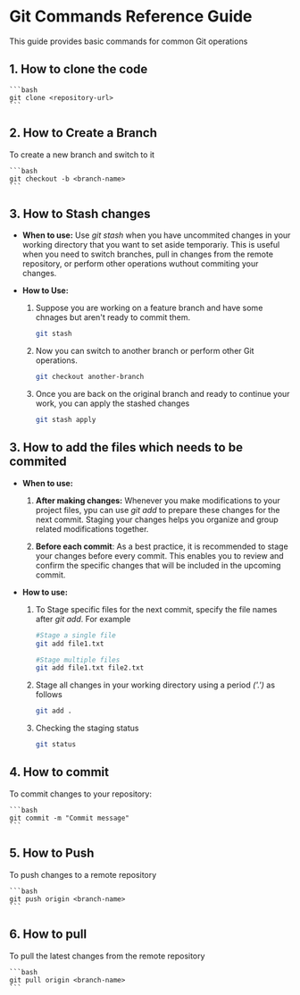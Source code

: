 # Git Commands Reference Guide

This guide provides basic commands for common Git operations

## 1. How to clone the code
    ```bash
    git clone <repository-url>
    ```

## 2. How to Create a Branch

To create a new branch and switch to it 

    ```bash
    git checkout -b <branch-name>
    ```

## 3. How to Stash changes

- **When to use:** Use *git stash* when you have uncommited changes in your working directory that you want to set aside temporariy. This is useful when you need to switch branches, pull in changes from the remote repository, or perform other operations wuthout commiting your changes.

- **How to Use:** 

    1. Suppose you are working on a feature branch and have some chnages but aren't ready to commit them.
        ```bash
        git stash
        ```
    2. Now you can switch to another branch or perform other Git operations.
        ```bash
        git checkout another-branch
        ```
    3. Once you are back on the original branch and ready to continue your work, you can apply the stashed changes
        ```bash
        git stash apply
        ```

## 3. How to add the files which needs to be commited

- **When to use:**

    1. **After making changes:** Whenever you make modifications to your project files, ypu can use *git add* to prepare these changes for the next commit. Staging your changes helps you organize and group related modifications together.

    2. **Before each commit**: As a best practice, it is recommended to stage your changes before every commit. This enables you to review and confirm the specific changes that will be included in the upcoming commit.

- **How to use:**
    1. To Stage specific files for the next commit, specify the file names after *git add*. For example
        ```bash
        #Stage a single file
        git add file1.txt

        #Stage multiple files
        git add file1.txt file2.txt
        ```

    2. Stage all changes in your working directory using a period *('.')* as follows
        ```bash
        git add .
        ```

    3. Checking the staging status
        ```bash
        git status
        ```

## 4. How to commit

To commit changes to your repository:

    ```bash
    git commit -m "Commit message"
    ```
## 5. How to Push

To push changes to a remote repository 

    ```bash
    git push origin <branch-name>
    ```
## 6. How to pull

To pull the latest changes from the remote repository

    ```bash
    git pull origin <branch-name>
    ```



    
